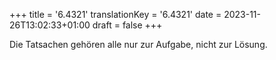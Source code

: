 +++
title = '6.4321'
translationKey = '6.4321'
date = 2023-11-26T13:02:33+01:00
draft = false
+++

Die Tatsachen gehören alle nur zur Aufgabe, nicht zur Lösung.
